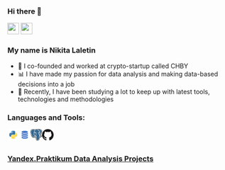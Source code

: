 ### Hi there 👋

<a href="https://t.me/lowlet69"><img src="https://upload.wikimedia.org/wikipedia/commons/thumb/8/82/Telegram_logo.svg/512px-Telegram_logo.svg.png?20220101141644" height=26 width=26></a>
<a href="mailto:nikitalalet@gmail.com"><img src="https://www.freepnglogos.com/uploads/logo-gmail-png/logo-gmail-png-gmail-logo-icons-2.png" height=26 width=26></a>

### My name is Nikita Laletin
- 🏦 I co-founded and worked at crypto-startup called CHBY
- 📊 I have made my passion for data analysis and making data-based decisions into a job
- 🐳 Recently, I have been studying a lot to keep up with latest tools, technologies and methodologies

### Languages and Tools:
<img align="left" alt="Python" width="26px" src="https://raw.githubusercontent.com/github/explore/80688e429a7d4ef2fca1e82350fe8e3517d3494d/topics/python/python.png" />
<img align="left" alt="SQL" width="26px" src="https://raw.githubusercontent.com/github/explore/80688e429a7d4ef2fca1e82350fe8e3517d3494d/topics/sql/sql.png" />
<img align="left" alt="PostgreSQL" width="26px" src="https://raw.githubusercontent.com/github/explore/80688e429a7d4ef2fca1e82350fe8e3517d3494d/topics/postgresql/postgresql.png" />
<img align="left" alt="GitHub" width="26px" src="https://raw.githubusercontent.com/github/explore/78df643247d429f6cc873026c0622819ad797942/topics/github/github.png" />

<br />

<br />

<h3><a href="https://github.com/lowlet69"><b>Yandex.Praktikum Data Analysis Projects</b></a></td></h3>
